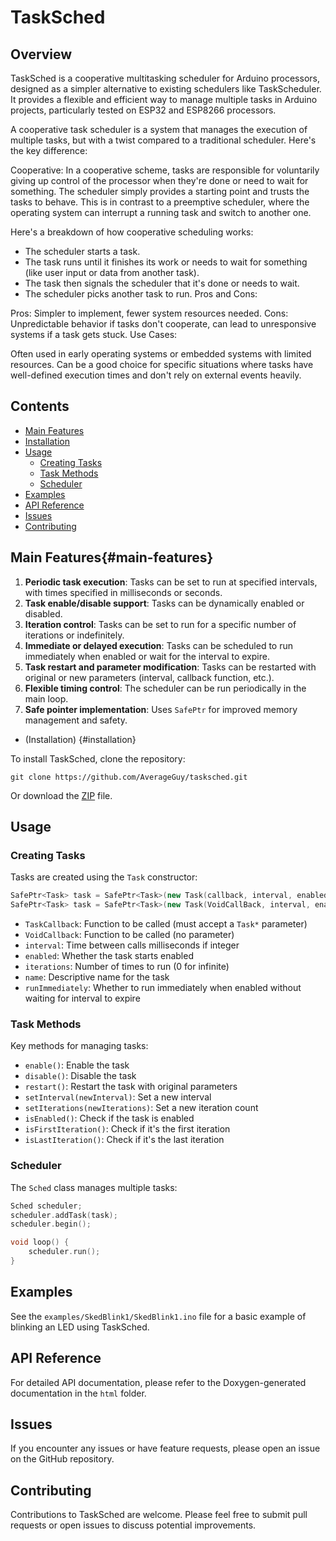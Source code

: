 # TaskSched

## Overview

TaskSched is a cooperative multitasking scheduler for Arduino processors, designed as a simpler alternative to existing schedulers like TaskScheduler. It provides a flexible and efficient way to manage multiple tasks in Arduino projects, particularly tested on ESP32 and ESP8266 processors.

A cooperative task scheduler is a system that manages the execution of multiple tasks, but with a twist compared to a traditional scheduler. Here's the key difference:

Cooperative: In a cooperative scheme, tasks are responsible for voluntarily giving up control of the processor when they're done or need to wait for something. The scheduler simply provides a starting point and trusts the tasks to behave.
This is in contrast to a preemptive scheduler, where the operating system can interrupt a running task and switch to another one.

Here's a breakdown of how cooperative scheduling works:

- The scheduler starts a task.
- The task runs until it finishes its work or needs to wait for something (like user input or data from another task).
- The task then signals the scheduler that it's done or needs to wait.
- The scheduler picks another task to run.
Pros and Cons:

Pros: Simpler to implement, fewer system resources needed.
Cons: Unpredictable behavior if tasks don't cooperate, can lead to unresponsive systems if a task gets stuck.
Use Cases:

Often used in early operating systems or embedded systems with limited resources.
Can be a good choice for specific situations where tasks have well-defined execution times and don't rely on external events heavily.

## Contents

- [Main Features](#main-features)
- [Installation](#installation)
- [Usage](#usage)
  - [Creating Tasks](#creating-tasks)
  - [Task Methods](#task-methods)
  - [Scheduler](#scheduler)
- [Examples](#examples)
- [API Reference](#api-reference)
- [Issues](#issues)
- [Contributing](#contributing)

## Main Features{#main-features}

1. **Periodic task execution**: Tasks can be set to run at specified intervals, with times specified in milliseconds or seconds.
2. **Task enable/disable support**: Tasks can be dynamically enabled or disabled.
3. **Iteration control**: Tasks can be set to run for a specific number of iterations or indefinitely.
4. **Immediate or delayed execution**: Tasks can be scheduled to run immediately when enabled or wait for the interval to expire.
5. **Task restart and parameter modification**: Tasks can be restarted with original or new parameters (interval, callback function, etc.).
6. **Flexible timing control**: The scheduler can be run periodically in the main loop.
7. **Safe pointer implementation**: Uses `SafePtr` for improved memory management and safety.

- (Installation) {#installation}

To install TaskSched, clone the repository:

```
git clone https://github.com/AverageGuy/tasksched.git
```

Or download the [ZIP](https://github.com/AverageGuy/pyconky/archive/refs/heads/main.zip) file.

## Usage

### Creating Tasks

Tasks are created using the `Task` constructor:

```cpp
SafePtr<Task> task = SafePtr<Task>(new Task(callback, interval, enabled, iterations, name, runImmediately));
SafePtr<Task> task = SafePtr<Task>(new Task(VoidCallBack, interval, enabled, iterations, name, runImmediately));
```

- `TaskCallback`: Function to be called (must accept a `Task*` parameter)
- `VoidCallback`: Function to be called (no parameter)
- `interval`: Time between calls milliseconds if integer
- `enabled`: Whether the task starts enabled
- `iterations`: Number of times to run (0 for infinite)
- `name`: Descriptive name for the task
- `runImmediately`: Whether to run immediately when enabled without waiting for interval to expire

### Task Methods

Key methods for managing tasks:

- `enable()`: Enable the task
- `disable()`: Disable the task
- `restart()`: Restart the task with original parameters
- `setInterval(newInterval)`: Set a new interval
- `setIterations(newIterations)`: Set a new iteration count
- `isEnabled()`: Check if the task is enabled
- `isFirstIteration()`: Check if it's the first iteration
- `isLastIteration()`: Check if it's the last iteration

### Scheduler

The `Sched` class manages multiple tasks:

```cpp
Sched scheduler;
scheduler.addTask(task);
scheduler.begin();

void loop() {
    scheduler.run();
}
```

## Examples

See the `examples/SkedBlink1/SkedBlink1.ino` file for a basic example of blinking an LED using TaskSched.

## API Reference

For detailed API documentation, please refer to the Doxygen-generated documentation in the `html` folder.

## Issues

If you encounter any issues or have feature requests, please open an issue on the GitHub repository.

## Contributing

Contributions to TaskSched are welcome. Please feel free to submit pull requests or open issues to discuss potential improvements.

